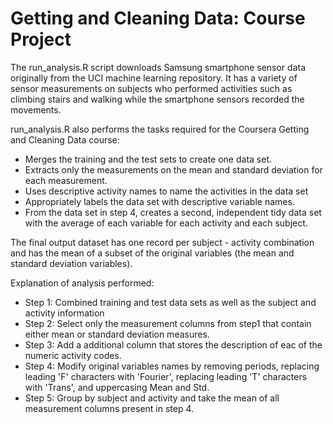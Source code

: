 Getting and Cleaning Data: Course Project
======================

The run_analysis.R script downloads Samsung smartphone sensor data originally from the UCI machine learning repository. It has a variety of sensor measurements on subjects who performed activities such as climbing stairs and walking while the smartphone sensors recorded the movements. 

run_analysis.R also performs the tasks required for the Coursera Getting and Cleaning Data course:

* Merges the training and the test sets to create one data set.
* Extracts only the measurements on the mean and standard deviation for each measurement. 
* Uses descriptive activity names to name the activities in the data set
* Appropriately labels the data set with descriptive variable names. 
* From the data set in step 4, creates a second, independent tidy data set with the average of each variable for each activity and each subject.

The final output dataset has one record per subject - activity combination and has the mean of a subset of the original variables (the mean and standard deviation variables).

Explanation of analysis performed:

* Step 1: Combined training and test data sets as well as the subject and activity information
* Step 2: Select only the measurement columns from step1 that contain either mean or standard deviation measures.
* Step 3: Add a additional column that stores the description of eac of the numeric activity codes.
* Step 4: Modify original variables names by removing periods, replacing leading 'F' characters with 'Fourier', replacing leading 'T' characters with 'Trans', and uppercasing Mean and Std.
* Step 5: Group by subject and activity and take the mean of all measurement columns present in step 4.
